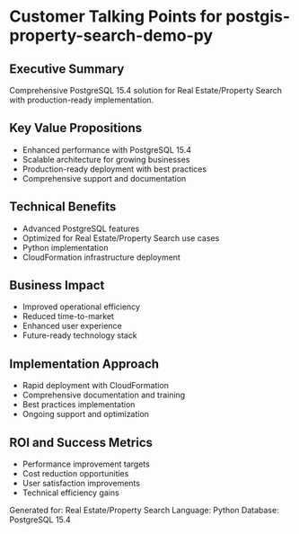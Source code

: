 # Customer Talking Points for postgis-property-search-demo-py

## Executive Summary
Comprehensive PostgreSQL 15.4 solution for Real Estate/Property Search with production-ready implementation.

## Key Value Propositions
- Enhanced performance with PostgreSQL 15.4
- Scalable architecture for growing businesses
- Production-ready deployment with best practices
- Comprehensive support and documentation

## Technical Benefits
- Advanced PostgreSQL features
- Optimized for Real Estate/Property Search use cases
- Python implementation
- CloudFormation infrastructure deployment

## Business Impact
- Improved operational efficiency
- Reduced time-to-market
- Enhanced user experience
- Future-ready technology stack

## Implementation Approach
- Rapid deployment with CloudFormation
- Comprehensive documentation and training
- Best practices implementation
- Ongoing support and optimization

## ROI and Success Metrics
- Performance improvement targets
- Cost reduction opportunities
- User satisfaction improvements
- Technical efficiency gains

Generated for: Real Estate/Property Search
Language: Python
Database: PostgreSQL 15.4

